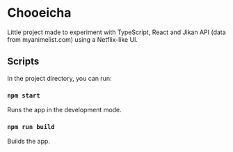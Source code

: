 # Chooeicha

Little project made to experiment with TypeScript, React and Jikan API (data from myanimelist.com) using a Netflix-like UI.

## Scripts

In the project directory, you can run:

### `npm start`

Runs the app in the development mode.

### `npm run build`

Builds the app.
